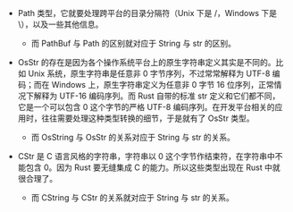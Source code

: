 - Path 类型，它就要处理跨平台的目录分隔符（Unix 下是 /，Windows 下是\），以及一些其他信息。
	- 而 PathBuf 与 Path 的区别就对应于 String 与 str 的区别。

- OsStr 的存在是因为各个操作系统平台上的原生字符串定义其实是不同的。比如 Unix 系统，原生字符串是任意非 0 字节序列，不过常常解释为 UTF-8 编码；而在 Windows 上，原生字符串定义为任意非 0 字节 16 位序列，正常情况下解释为 UTF-16 编码序列。而 Rust 自带的标准 str 定义和它们都不同，它是一个可以包含 0 这个字节的严格 UTF-8 编码序列。在开发平台相关的应用时，往往需要处理这种类型转换的细节，于是就有了 OsStr 类型。
	- 而 OsString 与 OsStr 的关系对应于 String 与 str 的关系。

- CStr 是 C 语言风格的字符串，字符串以 0 这个字节作结束符，在字符串中不能包含 0。因为 Rust 要无缝集成 C 的能力。所以这些类型出现在 Rust 中就很合理了。
	- 而 CString 与 CStr 的关系就对应于 String 与 str 的关系。